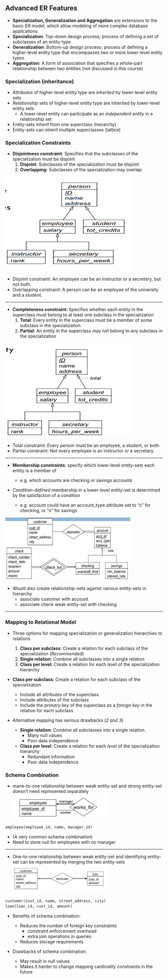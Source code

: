 ## Advanced ER Features

- **Specialization, Generalization and Aggregation** are extensions to the basic ER model, which allow modeling of more complex database applications
- **Specialization**: Top-down design process; process of defining a set of subclasses of an entity type
- **Generalization**: Bottom-up design process; process of defining a higher-level entity type that encompasses two or more lower-level entity types
- **Aggregation**: A form of association that specifies a whole-part relationship between two entities (not discussed in this course)

### Specialization (inheritance)

- _Attributes_ of higher-level entity type are _inherited_ by lower-level entity sets
- _Relationship_ sets of higher-level entity type are inherited by lower-level entity sets
  - A lower-level entity can participate as an _independent entity_ in a relationship set
- Entity-sets inherit from one superclass (hierarchy)
- Entity-sets can inherit multiple superclasses (lattice)

### Specialization Constraints

- **Disjointness constraint**: Specifies that the subclasses of the specialization must be disjoint
  1. **Disjoint**: Subclasses of the specialization must be disjoint
  2. **Overlapping**: Subclasses of the specialization may overlap

<img src="image-1.png" alt="disjointness constraints" width="400" height="300" />

- Disjoint constraint: An employee can be an instructor or a secretary, but not both.
- Overlapping constraint: A person can be an employee of the university and a student.

---

- **Completeness constraint**: Specifies whether each entity in the superclass must belong to at least one subclass in the specialization
  1. **Total**: Every entity in the superclass must be a member of some subclass in the specialization
  2. **Partial**: An entity in the superclass may not belong to any subclass in the specialization

<img src="image-2.png" alt="completeness constraints" width="400" height="300" />

- Total constraint: Every person must be an employee, a student, or both.
- Partial constraint: Not every employee is an instructor or a secretary.

---

- **Membership constraints**: specify which lower-level entity-sets each entity is a member of

  - e.g. which accounts are checking or savings accounts

- _Condition-defined_ membership in a lower-level entity-set is determined by the satisfaction of a condition
  - e.g. account could have an account_type attribute set to “c” for checking, or “s” for savings

<img src="image-3.png" alt="completeness constraints" width="400" height="200" />

- Would also create relationship-sets against various entity-sets in hierarchy
  - associate customer with account
  - associate check weak entity-set with checking

---

### Mapping to Relational Model

- Three options for mapping specialization or generalization hierarchies to relations

  1. **Class per subclass**: Create a relation for each subclass of the specialization (_Recommended_)
  2. **Single relation**: Combine all subclasses into a single relation
  3. **Class per level**: Create a relation for each _level_ of the specialization hierarchy

- **Class per subclass**: Create a relation for each subclass of the specialization

  - Include all attributes of the superclass
  - Include attributes of the subclass
  - Include the _primary key_ of the superclass as a _foreign key_ in the relation for each subclass

- Alternative mapping has serious drawbacks (_2 and 3_)
  - **Single relation**: Combine all subclasses into a single relation
    - Many null values
    - Poor data independence
  - **Class per level**: Create a relation for each _level_ of the specialization hierarchy
    - Redundant information
    - Poor data independence

### Schema Combination

- mane-to-one relationship between weak entity-set and strong entity-set doesn’t need represented separately
  <img src="image-4.png" alt="many-to-one combination" width="300" />

```sql
employee(employee_id, name, manager_id)
```

- (A very common schema combination)
- Need to store null for employees with no manager

---

- One-to-one relationship between weak entity-set and identifying entity-set can be represented by merging the two entity-sets
  <img src="image-5.png" alt="one-to-one combination" width="300" />

```sql
customer(cust_id, name, street_address, city)
loan(loan_id, cust_id, amount)
```

- Benefits of schema combination:

  - Reduces the number of foreign key constraints
    - constraint enforcement overhead
    - extra join operations in queries
  - Reduces storage requirements

- Drawbacks of schema combination:
  - May result in null values
  - Makes it harder to change mapping cardinality constraints in the future
